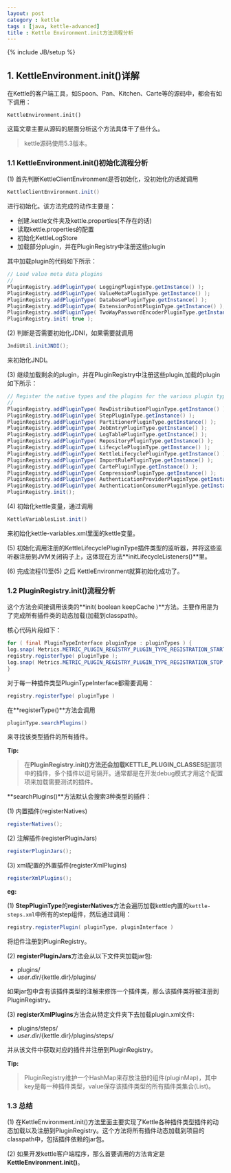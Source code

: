 ```yaml
---
layout: post
category : kettle
tags : [java, kettle-advanced]
title : Kettle Environment.init方法流程分析
---
```

{% include JB/setup %}

## 1. KettleEnvironment.init()详解

在Kettle的客户端工具，如Spoon、Pan、Kitchen、Carte等的源码中，都会有如下调用：

	KettleEnvironment.init()

这篇文章主要从源码的层面分析这个方法具体干了些什么。

> kettle源码使用5.3版本。

### 1.1 KettleEnvironment.init()初始化流程分析

(1) 首先判断KettleClientEnvironment是否初始化，没初始化的话就调用

```java
KettleClientEnvironment.init()
```

进行初始化。该方法完成的动作主要是：
 
 - 创建.kettle文件夹及kettle.properties(不存在的话)
 - 读取kettle.properties的配置
 - 初始化KettleLogStore
 - 加载部分plugin，并在PluginRegistry中注册这些plugin

其中加载plugin的代码如下所示：

```java
// Load value meta data plugins
// 
PluginRegistry.addPluginType( LoggingPluginType.getInstance() );
PluginRegistry.addPluginType( ValueMetaPluginType.getInstance() );
PluginRegistry.addPluginType( DatabasePluginType.getInstance() );
PluginRegistry.addPluginType( ExtensionPointPluginType.getInstance() );
PluginRegistry.addPluginType( TwoWayPasswordEncoderPluginType.getInstance() );
PluginRegistry.init( true );
```

(2) 判断是否需要初始化JDNI，如果需要就调用

```java
JndiUtil.initJNDI();
```

来初始化JNDI。

(3) 继续加载剩余的plugin，并在PluginRegistry中注册这些plugin,加载的plugin如下所示：


```java
// Register the native types and the plugins for the various plugin types...
//
PluginRegistry.addPluginType( RowDistributionPluginType.getInstance() );
PluginRegistry.addPluginType( StepPluginType.getInstance() );
PluginRegistry.addPluginType( PartitionerPluginType.getInstance() );
PluginRegistry.addPluginType( JobEntryPluginType.getInstance() );
PluginRegistry.addPluginType( LogTablePluginType.getInstance() );
PluginRegistry.addPluginType( RepositoryPluginType.getInstance() );
PluginRegistry.addPluginType( LifecyclePluginType.getInstance() );
PluginRegistry.addPluginType( KettleLifecyclePluginType.getInstance() );
PluginRegistry.addPluginType( ImportRulePluginType.getInstance() );
PluginRegistry.addPluginType( CartePluginType.getInstance() );
PluginRegistry.addPluginType( CompressionPluginType.getInstance() );
PluginRegistry.addPluginType( AuthenticationProviderPluginType.getInstance() );
PluginRegistry.addPluginType( AuthenticationConsumerPluginType.getInstance() );
PluginRegistry.init();
```

(4) 初始化kettle变量，通过调用

```java
KettleVariablesList.init()
```

来初始化kettle-variables.xml里面的kettle变量。

(5) 初始化调用注册的KettleLifecyclePluginType插件类型的监听器，并将这些监听器注册到JVM关闭钩子上，这体现在方法**initLifecycleListeners()**里。

(6) 完成流程(1)至(5) 之后 KettleEnvironment就算初始化成功了。

### 1.2 PluginRegistry.init()流程分析
这个方法会间接调用该类的**init( boolean keepCache )**方法。主要作用是为了完成所有插件类的动态加载(加载到classpath)。

核心代码片段如下：
	
```java
for ( final PluginTypeInterface pluginType : pluginTypes ) {
log.snap( Metrics.METRIC_PLUGIN_REGISTRY_PLUGIN_TYPE_REGISTRATION_START, pluginType.getName() );
registry.registerType( pluginType );
log.snap( Metrics.METRIC_PLUGIN_REGISTRY_PLUGIN_TYPE_REGISTRATION_STOP, pluginType.getName() );
}
```

对于每一种插件类型PluginTypeInterface都需要调用：

```java
registry.registerType( pluginType )
```

在**registerType()**方法会调用

```java
pluginType.searchPlugins()
```

来寻找该类型插件的所有插件。

**Tip:**


> 在**PluginRegistry.init()**方法还会加载**KETTLE\_PLUGIN\_CLASSES**配置项中的插件，多个插件以逗号隔开。通常都是在开发debug模式才用这个配置项来加载需要测试的插件。

**searchPlugins()**方法默认会搜索3种类型的插件：
 
(1) 内置插件(registerNatives)

```java
registerNatives();
```

(2) 注解插件(registerPluginJars)

```java
registerPluginJars();
```

(3) xml配置的外置插件(registerXmlPlugins)

```java
registerXmlPlugins();
```

**eg:**

(1) **StepPluginType**的**registerNatives**方法会遍历加载kettle内置的`kettle-steps.xml`中所有的step组件，然后通过调用：

```java
registry.registerPlugin( pluginType, pluginInterface )
```

将组件注册到PluginRegistry。

(2) **registerPluginJars**方法会从以下文件夹加载jar包:

 - plugins/
 - ${user.dir}/${kettle.dir}/plugins/

如果jar包中含有该插件类型的注解来修饰一个插件类，那么该插件类将被注册到PluginRegistry。

(3) **registerXmlPlugins**方法会从特定文件夹下去加载plugin.xml文件:

 - plugins/steps/
 - ${user.dir}/${kettle.dir}/plugins/steps/

并从该文件中获取对应的插件并注册到PluginRegistry。


**Tip:**


> PluginRegistry维护一个HashMap来存放注册的组件(pluginMap)，其中key是每一种插件类型，value保存该插件类型的所有插件类集合(List)。

### 1.3 总结

(1) 在KettleEnvironment.init()方法里面主要实现了Kettle各种插件类型插件的动态加载以及注册到PluginRegistry。这个方法将所有插件动态加载到项目的classpath中，包括插件依赖的jar包。

(2) 如果开发kettle客户端程序，那么首要调用的方法肯定是**KettleEnvironment.init()**。